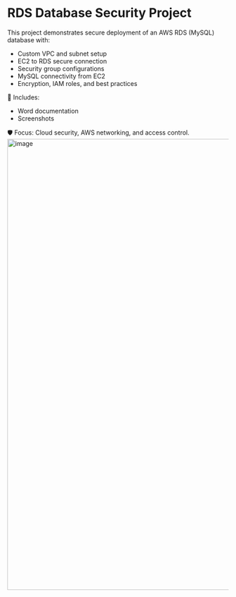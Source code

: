 
# RDS Database Security Project

This project demonstrates secure deployment of an AWS RDS (MySQL) database with:

- Custom VPC and subnet setup
- EC2 to RDS secure connection
- Security group configurations
- MySQL connectivity from EC2
- Encryption, IAM roles, and best practices

📄 Includes:  
- Word documentation  
- Screenshots  

🛡️ Focus: Cloud security, AWS networking, and access control.
<img width="1536" height="1024" alt="image" src="https://github.com/user-attachments/assets/f777ff17-87c2-493a-8621-33dde4996667" />
